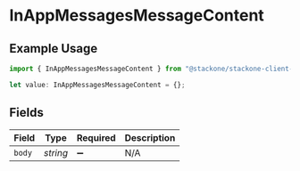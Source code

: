 # InAppMessagesMessageContent

## Example Usage

```typescript
import { InAppMessagesMessageContent } from "@stackone/stackone-client-ts/sdk/models/shared";

let value: InAppMessagesMessageContent = {};
```

## Fields

| Field              | Type               | Required           | Description        |
| ------------------ | ------------------ | ------------------ | ------------------ |
| `body`             | *string*           | :heavy_minus_sign: | N/A                |